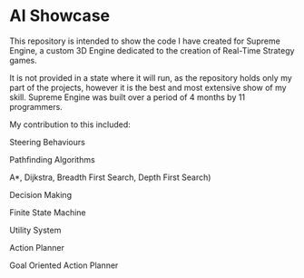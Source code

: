 # AI Showcase
This repository is intended to show the code I have created for Supreme Engine, a custom 3D Engine dedicated to the creation of Real-Time Strategy games. 

It is not provided in a state where it will run, as the repository holds only my part of the projects, however it is the best and most extensive show of my skill. Supreme Engine was built over a period of 4 months by 11 programmers.

My contribution to this included:

Steering Behaviours

Pathfinding Algorithms

  A*, Dijkstra, Breadth First Search, Depth First Search)
  
Decision Making

  Finite State Machine
  
  Utility System
  
Action Planner

  Goal Oriented Action Planner
